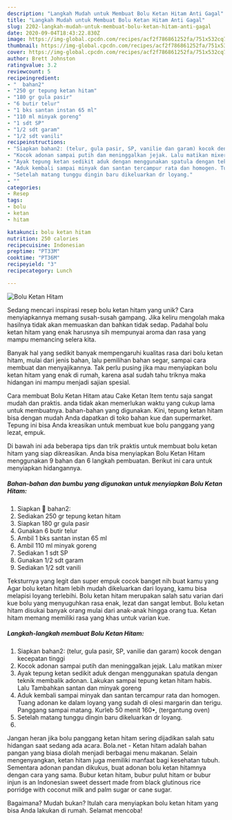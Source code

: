 ```yaml
---
description: "Langkah Mudah untuk Membuat Bolu Ketan Hitam Anti Gagal"
title: "Langkah Mudah untuk Membuat Bolu Ketan Hitam Anti Gagal"
slug: 2202-langkah-mudah-untuk-membuat-bolu-ketan-hitam-anti-gagal
date: 2020-09-04T18:43:22.830Z
image: https://img-global.cpcdn.com/recipes/acf2f786861252fa/751x532cq70/bolu-ketan-hitam-foto-resep-utama.jpg
thumbnail: https://img-global.cpcdn.com/recipes/acf2f786861252fa/751x532cq70/bolu-ketan-hitam-foto-resep-utama.jpg
cover: https://img-global.cpcdn.com/recipes/acf2f786861252fa/751x532cq70/bolu-ketan-hitam-foto-resep-utama.jpg
author: Brett Johnston
ratingvalue: 3.2
reviewcount: 5
recipeingredient:
- "  bahan2"
- "250 gr tepung ketan hitam"
- "180 gr gula pasir"
- "6 butir telur"
- "1 bks santan instan 65 ml"
- "110 ml minyak goreng"
- "1 sdt SP"
- "1/2 sdt garam"
- "1/2 sdt vanili"
recipeinstructions:
- "Siapkan bahan2: (telur, gula pasir, SP, vanilie dan garam) kocok dengan kecepatan tinggi"
- "Kocok adonan sampai putih dan meninggalkan jejak. Lalu matikan mixer"
- "Ayak tepung ketan sedikit aduk dengan menggunakan spatula dengan teknik membalik adonan. Lakukan sampai tepung ketan hitam habis. Lalu Tambahkan santan dan minyak goreng"
- "Aduk kembali sampai minyak dan santan tercampur rata dan homogen. Tuang adonan ke dalam loyang yang sudah di olesi margarin dan terigu. Panggang sampai matang. Kurleb 50 menit 160•, (tergantung oven)"
- "Setelah matang tunggu dingin baru dikeluarkan dr loyang."
- ""
categories:
- Resep
tags:
- bolu
- ketan
- hitam

katakunci: bolu ketan hitam 
nutrition: 250 calories
recipecuisine: Indonesian
preptime: "PT33M"
cooktime: "PT36M"
recipeyield: "3"
recipecategory: Lunch

---
```



![Bolu Ketan Hitam](https://img-global.cpcdn.com/recipes/acf2f786861252fa/751x532cq70/bolu-ketan-hitam-foto-resep-utama.jpg)

Sedang mencari inspirasi resep bolu ketan hitam yang unik? Cara menyiapkannya memang susah-susah gampang. Jika keliru mengolah maka hasilnya tidak akan memuaskan dan bahkan tidak sedap. Padahal bolu ketan hitam yang enak harusnya sih mempunyai aroma dan rasa yang mampu memancing selera kita.

Banyak hal yang sedikit banyak mempengaruhi kualitas rasa dari bolu ketan hitam, mulai dari jenis bahan, lalu pemilihan bahan segar, sampai cara membuat dan menyajikannya. Tak perlu pusing jika mau menyiapkan bolu ketan hitam yang enak di rumah, karena asal sudah tahu triknya maka hidangan ini mampu menjadi sajian spesial.

Cara membuat Bolu Ketan Hitam atau Cake Ketan Item tentu saja sangat mudah dan praktis. anda tidak akan memerlukan waktu yang cukup lama untuk membuatnya. bahan-bahan yang digunakan. Kini, tepung ketan hitam bisa dengan mudah Anda dapatkan di toko bahan kue dan supermarket. Tepung ini bisa Anda kreasikan untuk membuat kue bolu panggang yang lezat, empuk.


Di bawah ini ada beberapa tips dan trik praktis untuk membuat bolu ketan hitam yang siap dikreasikan. Anda bisa menyiapkan Bolu Ketan Hitam menggunakan 9 bahan dan 6 langkah pembuatan. Berikut ini cara untuk menyiapkan hidangannya.

<!--inarticleads1-->

##### Bahan-bahan dan bumbu yang digunakan untuk menyiapkan Bolu Ketan Hitam:

1. Siapkan  🍰 bahan2:
1. Sediakan 250 gr tepung ketan hitam
1. Siapkan 180 gr gula pasir
1. Gunakan 6 butir telur
1. Ambil 1 bks santan instan 65 ml
1. Ambil 110 ml minyak goreng
1. Sediakan 1 sdt SP
1. Gunakan 1/2 sdt garam
1. Sediakan 1/2 sdt vanili


Teksturnya yang legit dan super empuk cocok banget nih buat kamu yang Agar bolu ketan hitam lebih mudah dikeluarkan dari loyang, kamu bisa melapisi loyang terlebihi. Bolu ketan hitam merupakan salah satu varian dari kue bolu yang menyuguhkan rasa enak, lezat dan sangat lembut. Bolu ketan hitam disukai banyak orang mulai dari anak-anak hingga orang tua. Ketan hitam memang memiliki rasa yang khas untuk varian kue. 

<!--inarticleads2-->

##### Langkah-langkah membuat Bolu Ketan Hitam:

1. Siapkan bahan2: (telur, gula pasir, SP, vanilie dan garam) kocok dengan kecepatan tinggi
1. Kocok adonan sampai putih dan meninggalkan jejak. Lalu matikan mixer
1. Ayak tepung ketan sedikit aduk dengan menggunakan spatula dengan teknik membalik adonan. Lakukan sampai tepung ketan hitam habis. Lalu Tambahkan santan dan minyak goreng
1. Aduk kembali sampai minyak dan santan tercampur rata dan homogen. Tuang adonan ke dalam loyang yang sudah di olesi margarin dan terigu. Panggang sampai matang. Kurleb 50 menit 160•, (tergantung oven)
1. Setelah matang tunggu dingin baru dikeluarkan dr loyang.
1. 


Jangan heran jika bolu panggang ketan hitam sering dijadikan salah satu hidangan saat sedang ada acara. Bola.net - Ketan hitam adalah bahan pangan yang biasa diolah menjadi berbagai menu makanan. Selain mengenyangkan, ketan hitam juga memiliki manfaat bagi kesehatan tubuh. Sementara adonan pandan dikukus, buat adonan bolu ketan hitamnya dengan cara yang sama. Bubur ketan hitam, bubur pulut hitam or bubur injun is an Indonesian sweet dessert made from black glutinous rice porridge with coconut milk and palm sugar or cane sugar. 

Bagaimana? Mudah bukan? Itulah cara menyiapkan bolu ketan hitam yang bisa Anda lakukan di rumah. Selamat mencoba!
